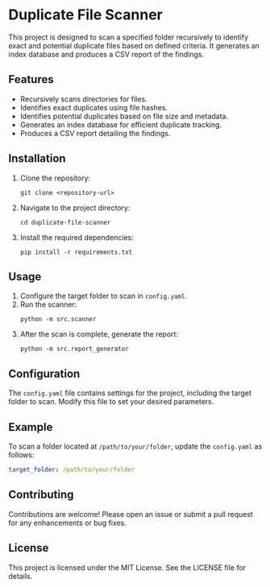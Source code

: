 # Duplicate File Scanner

This project is designed to scan a specified folder recursively to identify exact and potential duplicate files based on defined criteria. It generates an index database and produces a CSV report of the findings.

## Features

- Recursively scans directories for files.
- Identifies exact duplicates using file hashes.
- Identifies potential duplicates based on file size and metadata.
- Generates an index database for efficient duplicate tracking.
- Produces a CSV report detailing the findings.

## Installation

1. Clone the repository:
   ```
   git clone <repository-url>
   ```
2. Navigate to the project directory:
   ```
   cd duplicate-file-scanner
   ```
3. Install the required dependencies:
   ```
   pip install -r requirements.txt
   ```

## Usage

1. Configure the target folder to scan in `config.yaml`.
2. Run the scanner:
   ```
   python -m src.scanner
   ```
3. After the scan is complete, generate the report:
   ```
   python -m src.report_generator
   ```

## Configuration

The `config.yaml` file contains settings for the project, including the target folder to scan. Modify this file to set your desired parameters.

## Example

To scan a folder located at `/path/to/your/folder`, update the `config.yaml` as follows:

```yaml
target_folder: /path/to/your/folder
```

## Contributing

Contributions are welcome! Please open an issue or submit a pull request for any enhancements or bug fixes.

## License

This project is licensed under the MIT License. See the LICENSE file for details.